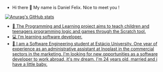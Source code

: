 - Hi there 🖖 My name is Daniel Felix. Nice to meet you !
<div>
   <a href = ![Anurag's GitHub stats](https://github-readme-stats.vercel.app/api?username=devDanielFelix&hide=contribs,prs) <a/>
<div/>

![Anurag's GitHub stats](https://github-readme-stats.vercel.app/api?username=devDanielFelix&count_private=true)


- 💼 The Programming and Learning project aims to teach children and teenagers programming logic and games through the Scratch tool.
- 💻 I’m learning software developer.
- 💬 I am a Software Engineering student at Estácio University.
      One year of experience as an administrative assistant at Inoplast in the commercial sectors in the marketing.
      I'm looking for new opportunities as a software developer to work abroad, it's my dream.
      I'm 24 years old, married and i have a little baby.

